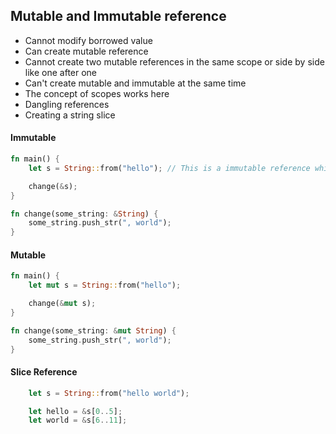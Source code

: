 ## Mutable and Immutable reference

- Cannot modify borrowed value
- Can create mutable reference
- Cannot create two mutable references in the same scope or side by side like one after one
- Can't create mutable and immutable at the same time
- The concept of scopes works here
- Dangling references
- Creating a string slice

#### Immutable 

````rust
fn main() {
    let s = String::from("hello"); // This is a immutable reference which will throw error because we tried to change  the s, which is immutable

    change(&s);
}

fn change(some_string: &String) {
    some_string.push_str(", world");
}
````
#### Mutable

````rust
fn main() {
    let mut s = String::from("hello");

    change(&mut s);
}

fn change(some_string: &mut String) {
    some_string.push_str(", world");
}
````

#### Slice Reference
````rust
    let s = String::from("hello world");

    let hello = &s[0..5];
    let world = &s[6..11];
````

